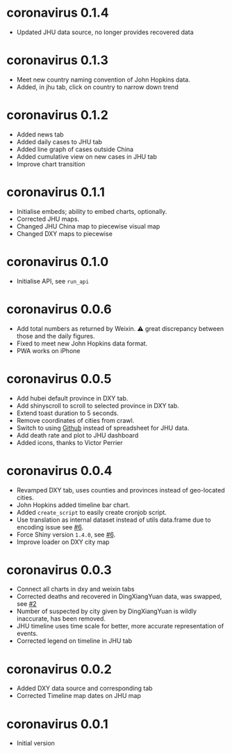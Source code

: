 # coronavirus 0.1.4

- Updated JHU data source, no longer provides recovered data

# coronavirus 0.1.3

- Meet new country naming convention of John Hopkins data.
- Added, in jhu tab, click on country to narrow down trend

# coronavirus 0.1.2

- Added news tab
- Added daily cases to JHU tab
- Added line graph of cases outside China
- Added cumulative view on new cases in JHU tab
- Improve chart transition

# coronavirus 0.1.1

- Initialise embeds; ability to embed charts, optionally.
- Corrected JHU maps.
- Changed JHU China map to piecewise visual map
- Changed DXY maps to piecewise

# coronavirus 0.1.0

- Initialise API, see `run_api`

# coronavirus 0.0.6

- Add total numbers as returned by Weixin. :warning: great discrepancy between those and the daily figures.
- Fixed to meet new John Hopkins data format.
- PWA works on iPhone

# coronavirus 0.0.5

- Add hubei default province in DXY tab.
- Add shinyscroll to scroll to selected province in DXY tab.
- Extend toast duration to 5 seconds.
- Remove coordinates of cities from crawl.
- Switch to using [Github](https://github.com/CSSEGISandData/2019-nCoV) instead of spreadsheet for JHU data.
- Add death rate and plot to JHU dashboard
- Added icons, thanks to Victor Perrier

# coronavirus 0.0.4

- Revamped DXY tab, uses counties and provinces instead of geo-located cities.
- John Hopkins added timeline bar chart.
- Added `create_script` to easily create cronjob script.
- Use translation as internal dataset instead of utils data.frame due to encoding issue see [#6](https://github.com/adityasinhak/covid19/issues/6).
- Force Shiny version `1.4.0`, see [#6](https://github.com/adityasinhak/covid19/issues/6).
- Improve loader on DXY city map

# coronavirus 0.0.3

- Connect all charts in dxy and weixin tabs
- Corrected deaths and recovered in DingXiangYuan data, was swapped, see [#2](https://github.com/adityasinhak/covid19/issues/2)
- Number of suspected by city given by DingXiangYuan is wildly inaccurate, has been removed.
- JHU timeline uses time scale for better, more accurate representation of events.
- Corrected legend on timeline in JHU tab

# coronavirus 0.0.2

- Added DXY data source and corresponding tab
- Corrected Timeline map dates on JHU map

# coronavirus 0.0.1

* Initial version
